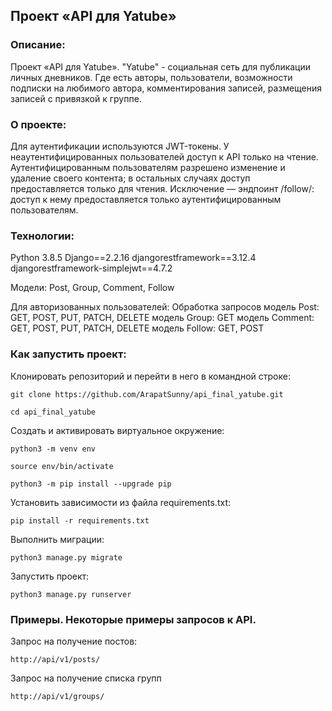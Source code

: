 ## Проект «API для Yatube»

### Описание: 
Проект «API для Yatube». "Yatube" - социальная сеть для публикации личных дневников. Где есть авторы, пользователи, возможности подписки на любимого автора, комментирования записей, размещения записей с привязкой к группе.

### О проекте:
Для аутентификации используются JWT-токены.
У неаутентифицированных пользователей доступ к API только на чтение. 
Аутентифицированным пользователям разрешено изменение и удаление своего контента; в остальных случаях доступ предоставляется только для чтения.
Исключение — эндпоинт /follow/: доступ к нему предоставляется только аутентифицированным пользователям.

### Технологии:
Python 3.8.5
Django==2.2.16
djangorestframework==3.12.4
djangorestframework-simplejwt==4.7.2

Модели: Post, Group, Comment, Follow

Для авторизованных пользователей:
Обработка запросов 
модель Post: GET, POST, PUT, PATCH, DELETE
модель Group: GET
модель Comment: GET, POST, PUT, PATCH, DELETE
модель Follow: GET, POST


### Как запустить проект:
Клонировать репозиторий и перейти в него в командной строке:

```
git clone https://github.com/ArapatSunny/api_final_yatube.git
```

```
cd api_final_yatube
```

Cоздать и активировать виртуальное окружение:

```
python3 -m venv env
```

```
source env/bin/activate
```

```
python3 -m pip install --upgrade pip
```

Установить зависимости из файла requirements.txt:

```
pip install -r requirements.txt
```

Выполнить миграции:

```
python3 manage.py migrate
```

Запустить проект:

```
python3 manage.py runserver
```


### Примеры. Некоторые примеры запросов к API.

Запрос на получение постов:

```
http://api/v1/posts/
```

Запрос на получение списка групп
```
http://api/v1/groups/
```
